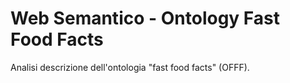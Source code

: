 # Web Semantico - Ontology Fast Food Facts
Analisi descrizione dell'ontologia "fast food facts" (OFFF).
